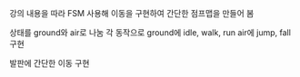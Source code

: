 강의 내용을 따라 FSM 사용해 이동을 구현하여 간단한 점프맵을 만들어 봄

상태를 ground와 air로 나눔
각 동작으로 ground에 idle, walk, run 
air에 jump, fall 구현

발판에 간단한 이동 구현
